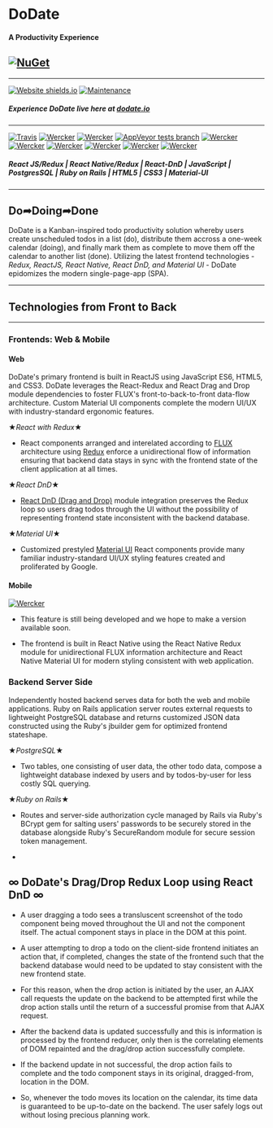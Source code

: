 # DoDate
#### A Productivity Experience
[![NuGet](https://img.shields.io/badge/Single%20Page%20Web%20Application-100%25-ff6b4.svg?colorB=ffd700)]()
---
---
[![Website shields.io](https://img.shields.io/website-up-down-green-red/http/shields.io.svg)](http://shields.io/)
[![Maintenance](https://img.shields.io/badge/Maintained%3F-yes-green.svg)](https://GitHub.com/Naereen/StrapDown.js/graphs/commit-activity)

[//]: # (Link to live site)
##### Experience DoDate live here at [dodate.io](https://jpe442.github.io/dodateweb/#/)
---
[![Travis](https://img.shields.io/badge/React-JS-blue.svg?colorB=00d9ff)]()
[![Wercker](https://img.shields.io/badge/React-Native-brightgreen.svg?colorB=f5f5f5)]()
[![Wercker](https://img.shields.io/badge/React-DnD-yellow.svg?colorB=0071d8)]()
[![AppVeyor tests branch](https://img.shields.io/badge/Redux-enabled-orange.svg?colorB=8470ff)]()
[![Wercker](https://img.shields.io/badge/JavaScript-ES6-yellow.svg?colorB=fbde35)]()
[![Wercker](https://img.shields.io/badge/Ruby-Rails-red.svg)]()
[![Wercker](https://img.shields.io/badge/Postgre-SQL-red.svg?colorB=326392)]()
[![Wercker](https://img.shields.io/badge/HTML-5-red.svg?colorB=f16529)]()
[![Wercker](https://img.shields.io/badge/CSS-3-red.svg?colorB=52a7db)]()
[![Wercker](https://img.shields.io/badge/Material-UI-red.svg?colorB=01bcd4)]()

##### React JS/Redux | React Native/Redux | React-DnD | JavaScript | PostgresSQL | Ruby on Rails | HTML5 | CSS3 | Material-UI
---

[//]: # (Brief explanation of what the app is and does)
## Do&#10150;Doing&#10150;Done

DoDate is a Kanban-inspired todo productivity solution whereby users create unscheduled todos in a list (do), distribute them accross a one-week calendar (doing), and finally mark them as complete to move them off the calendar to another list (done). Utilizing the latest frontend technologies - *Redux, ReactJS, React Native, React DnD, and Material UI* - DoDate epidomizes the modern single-page-app (SPA).

---
[//]: # (Discussion of technologies used)

## Technologies from Front to Back
---
### Frontends: Web & Mobile

#### Web
  
DoDate's primary frontend is built in ReactJS using JavaScript ES6, HTML5, and CSS3. DoDate leverages the React-Redux and React Drag and Drop module dependencies to foster FLUX's front-to-back-to-front data-flow architecture. Custom Material UI components complete the modern UI/UX with industry-standard ergonomic features.

&#9733;*React with Redux*&#9733;

- React components arranged and interelated according to [FLUX](https://facebook.github.io/flux/) architecture using [Redux](https://github.com/reactjs/redux/blob/master/README.md) enforce a unidirectional flow of information ensuring that backend data stays in sync with the frontend state of the client application at all times. 

&#9733;*React DnD*&#9733;

- [React DnD (Drag and Drop)](https://github.com/react-dnd/react-dnd) module integration preserves the Redux loop so users drag todos through the UI without the possibility of representing frontend state inconsistent with the backend database.

&#9733;*Material UI*&#9733;

- Customized prestyled [Material UI](http://www.material-ui.com/#/) React components provide many familiar industry-standard UI/UX styling features created and proliferated by Google. 

#### Mobile 

[![Wercker](https://img.shields.io/badge/Coming-Soon-yellowgreen.svg)]()

- This feature is still being developed and we hope to make a version available soon. 

- The frontend is built in React Native using the React Native Redux module for unidirectional FLUX information architecture and React Native Material UI for modern styling consistent with web application.

### Backend Server Side

Independently hosted backend serves data for both the web and mobile applications. Ruby on Rails application server routes external requests to lightweight PostgreSQL database and returns customized JSON data constructed using the Ruby's jbuilder gem for optimized frontend stateshape.

&#9733;*PostgreSQL*&#9733;

- Two tables, one consisting of user data, the other todo data, compose a lightweight database indexed by users and by todos-by-user for less costly SQL querying.

&#9733;*Ruby on Rails*&#9733;

- Routes and server-side authorization cycle managed by Rails via Ruby's BCrypt gem for salting users' passwords to be securely stored in the database alongside Ruby's SecureRandom module for secure session token management.

- 




[//]: # (Deep delving into 2-3 features that show off your technical abilities and mastery of concepts/language)


## &#8734; **DoDate's Drag/Drop Redux Loop using React DnD** &#8734;

- A user dragging a todo sees a transluscent screenshot of the todo component being moved throughout the UI and not the component itself. The actual component stays in place in the DOM at this point. 

- A user attempting to drop a todo on the client-side frontend initiates an action that, if completed, changes the state of the frontend such that the backend database would need to be updated to stay consistent with the new frontend state. 

- For this reason, when the drop action is initiated by the user, an AJAX call requests the update on the backend to be attempted first while the drop action stalls until the return of a successful promise from that AJAX request.

- After the backend data is updated successfully and this is information is processed by the frontend reducer, only then is the correlating elements of DOM repainted and the drag/drop action successfully complete.

- If the backend update in not successful, the drop action fails to complete and the todo component stays in its original, dragged-from, location in the DOM.

- So, whenever the todo moves its location on the calendar, its time data is guaranteed to be up-to-date on the backend. The user safely logs out without losing precious planning work.






[//]: # (Discuss challenges faced and my solutions to those challenges)

[//]: # (Code snippets that show off your best code)


